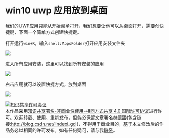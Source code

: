 
# win10 uwp 应用放到桌面

我们的UWP应用只能从开始菜单打开，我们想要让他可以从桌面打开，需要创快捷键，下面一个简单方式创建快捷键。

<!--more-->


<!-- CreateTime:2019/6/23 11:11:30 -->


打开运行`win+R`，输入`shell:AppsFolder`打开应用安装文件夹

![](http://cdn.lindexi.site/c03c8fcd-a6d4-4a5c-bab8-910b77a690982016123102226.jpg)

进入所有应用安装，这里可以找到所有安装的应用

![](http://cdn.lindexi.site/c03c8fcd-a6d4-4a5c-bab8-910b77a690982016123102257.jpg)

右击应用就可以设置快捷方式，放到桌面

![](http://cdn.lindexi.site/c03c8fcd-a6d4-4a5c-bab8-910b77a690982016123102738.jpg)





<a rel="license" href="http://creativecommons.org/licenses/by-nc-sa/4.0/"><img alt="知识共享许可协议" style="border-width:0" src="https://licensebuttons.net/l/by-nc-sa/4.0/88x31.png" /></a><br />本作品采用<a rel="license" href="http://creativecommons.org/licenses/by-nc-sa/4.0/">知识共享署名-非商业性使用-相同方式共享 4.0 国际许可协议</a>进行许可。欢迎转载、使用、重新发布，但务必保留文章署名[林德熙](http://blog.csdn.net/lindexi_gd)(包含链接:http://blog.csdn.net/lindexi_gd )，不得用于商业目的，基于本文修改后的作品务必以相同的许可发布。如有任何疑问，请与我[联系](mailto:lindexi_gd@163.com)。